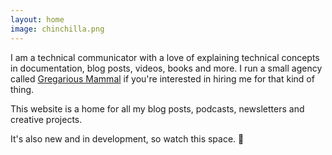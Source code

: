 ```yaml
---
layout: home
image: chinchilla.png
---
```


I am a technical communicator with a love of explaining technical concepts in documentation, blog posts, videos, books and more. I run a small agency called [Gregarious Mammal](https://gregariousmammal.com) if you're interested in hiring me for that kind of thing.

This website is a home for all my blog posts, podcasts, newsletters and creative projects.

It's also new and in development, so watch this space. 👀
